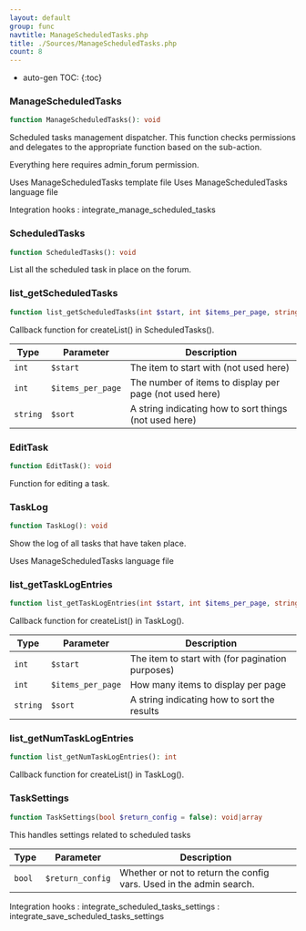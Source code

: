 ```yaml
---
layout: default
group: func
navtitle: ManageScheduledTasks.php
title: ./Sources/ManageScheduledTasks.php
count: 8
---
```

* auto-gen TOC:
{:toc}
### ManageScheduledTasks

```php
function ManageScheduledTasks(): void
```
Scheduled tasks management dispatcher. This function checks permissions and delegates
to the appropriate function based on the sub-action.

Everything here requires admin_forum permission.

Uses ManageScheduledTasks template file
Uses ManageScheduledTasks language file

Integration hooks
: integrate_manage_scheduled_tasks

### ScheduledTasks

```php
function ScheduledTasks(): void
```
List all the scheduled task in place on the forum.



### list_getScheduledTasks

```php
function list_getScheduledTasks(int $start, int $items_per_page, string $sort): array
```
Callback function for createList() in ScheduledTasks().



Type|Parameter|Description
---|---|---
`int`|`$start`|The item to start with (not used here)
`int`|`$items_per_page`|The number of items to display per page (not used here)
`string`|`$sort`|A string indicating how to sort things (not used here)

### EditTask

```php
function EditTask(): void
```
Function for editing a task.



### TaskLog

```php
function TaskLog(): void
```
Show the log of all tasks that have taken place.

Uses ManageScheduledTasks language file

### list_getTaskLogEntries

```php
function list_getTaskLogEntries(int $start, int $items_per_page, string $sort): array
```
Callback function for createList() in TaskLog().



Type|Parameter|Description
---|---|---
`int`|`$start`|The item to start with (for pagination purposes)
`int`|`$items_per_page`|How many items to display per page
`string`|`$sort`|A string indicating how to sort the results

### list_getNumTaskLogEntries

```php
function list_getNumTaskLogEntries(): int
```
Callback function for createList() in TaskLog().



### TaskSettings

```php
function TaskSettings(bool $return_config = false): void|array
```
This handles settings related to scheduled tasks



Type|Parameter|Description
---|---|---
`bool`|`$return_config`|Whether or not to return the config vars. Used in the admin search.

Integration hooks
: integrate_scheduled_tasks_settings
: integrate_save_scheduled_tasks_settings

